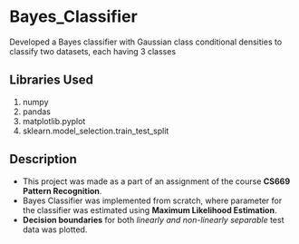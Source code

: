 # **Bayes_Classifier**

Developed a Bayes classifier with Gaussian class conditional densities to
classify two datasets, each having 3 classes

## Libraries Used
1. numpy
2. pandas
3. matplotlib.pyplot
4. sklearn.model_selection.train_test_split

## Description
- This project was made as a part of an assignment of the course **CS669** **Pattern Recognition**.
- Bayes Classifier was implemented from scratch, where parameter for the classifier was estimated using **Maximum Likelihood Estimation**.
- **Decision boundaries** for both *linearly and non-linearly separable* test data was plotted.

